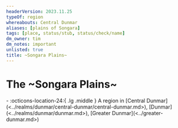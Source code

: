 ```yaml
---
headerVersion: 2023.11.25
typeOf: region
whereabouts: Central Dunmar
aliases: [plains of Songara]
tags: [place, status/stub, status/check/name]
dm_owner: tim
dm_notes: important
unlisted: true
title: ~Songara Plains~
---
```

# The ~Songara Plains~
<div class="grid cards ext-narrow-margin ext-one-column" markdown>
-    :octicons-location-24:{ .lg .middle } A region in [Central Dunmar](<../realms/dunmar/central-dunmar/central-dunmar.md>), [Dunmar](<../realms/dunmar/dunmar.md>), [Greater Dunmar](<../greater-dunmar.md>)  
</div>





